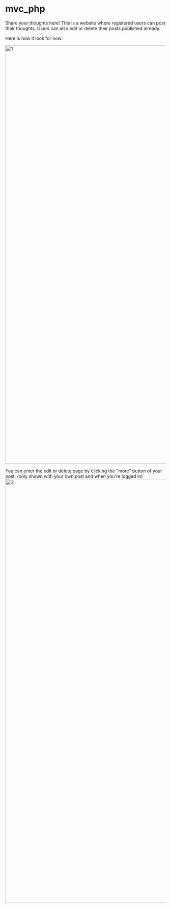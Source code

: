 # mvc_php
Share your thoughts here!
This is a website where registered users can post their thoughts.
Users can also edit or delete their posts published already.

Here is how it look for now:

<img width="1315" alt="1" src="https://user-images.githubusercontent.com/50393483/201679168-b10c1232-1368-4852-b446-8bf0659486bc.png">

You can enter the edit or delete page by clicking the "more" button of your post.
(only shown with your own post and when you're logged in)
<img width="1333" alt="2" src="https://user-images.githubusercontent.com/50393483/201679204-f7388610-368e-4ae4-865b-9c7644fa5359.png">
